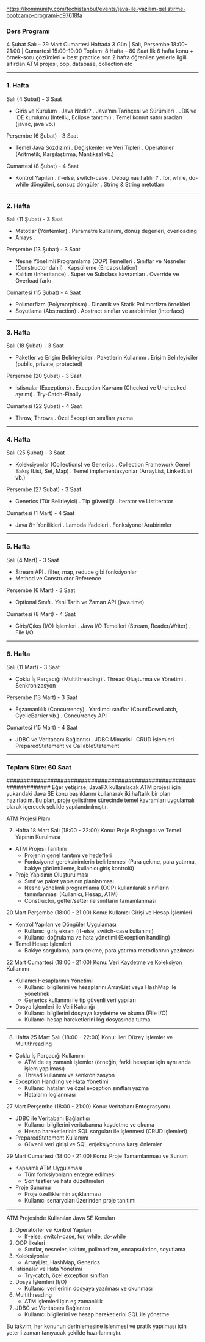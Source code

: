 https://kommunity.com/techistanbul/events/java-ile-yazilim-gelistirme-bootcamp-programi-c97618fa

### Ders Programı
4 Şubat Salı – 29 Mart Cumartesi
Haftada 3 Gün | Salı, Perşembe 18:00-21:00 | Cumartesi 15:00-19:00
Toplam: 8 Hafta – 80 Saat
İlk 6 hafta konu + örnek-soru çözümleri + best practice
son 2 hafta öğrenilen yerlerle ilgili sıfırdan  ATM projesi, oop, database, collection etc

---

### 1. Hafta
Salı (4 Şubat) - 3 Saat
- Giriş ve Kurulum
  . Java Nedir?
  . Java’nın Tarihçesi ve Sürümleri
  . JDK ve IDE kurulumu (IntelliJ, Eclipse tanıtımı)
  . Temel komut satırı araçları (javac, java vb.)

Perşembe (6 Şubat) - 3 Saat
- Temel Java Sözdizimi
  . Değişkenler ve Veri Tipleri
  . Operatörler (Aritmetik, Karşılaştırma, Mantıksal vb.)

Cumartesi (8 Şubat) - 4 Saat
- Kontrol Yapıları
  . if-else, switch-case
  . Debug nasıl atılır ?
  . for, while, do-while döngüleri, sonsuz döngüler
  . String & String metotları

---

### 2. Hafta
Salı (11 Şubat) - 3 Saat
- Metotlar (Yöntemler)
  . Parametre kullanımı, dönüş değerleri, overloading
- Arrays
  .

Perşembe (13 Şubat) - 3 Saat
- Nesne Yönelimli Programlama (OOP) Temelleri
  . Sınıflar ve Nesneler (Constructor dahil)
  . Kapsülleme (Encapsulation)
- Kalıtım (Inheritance)
  . Super ve Subclass kavramları
  . Override ve Overload farkı

Cumartesi (15 Şubat) - 4 Saat
- Polimorfizm (Polymorphism)
  . Dinamik ve Statik Polimorfizm örnekleri
- Soyutlama (Abstraction)
  . Abstract sınıflar ve arabirimler (interface)

---

### 3. Hafta
Salı (18 Şubat) - 3 Saat
- Paketler ve Erişim Belirleyiciler
  . Paketlerin Kullanımı
  . Erişim Belirleyiciler (public, private, protected)

Perşembe (20 Şubat) - 3 Saat
- İstisnalar (Exceptions)
  . Exception Kavramı (Checked ve Unchecked ayrımı)
  . Try-Catch-Finally

Cumartesi (22 Şubat) - 4 Saat
- Throw, Throws
  . Özel Exception sınıfları yazma

---

### 4. Hafta
Salı (25 Şubat) - 3 Saat
- Koleksiyonlar (Collections) ve Generics
  . Collection Framework Genel Bakış (List, Set, Map)
  . Temel implementasyonlar (ArrayList, LinkedList vb.)

Perşembe (27 Şubat) - 3 Saat
- Generics (Tür Belirleyici)
  . Tip güvenliği
  . Iterator ve ListIterator

Cumartesi (1 Mart) - 4 Saat
- Java 8+ Yenilikleri
  . Lambda İfadeleri
  . Fonksiyonel Arabirimler

---

### 5. Hafta
Salı (4 Mart) - 3 Saat
- Stream API
  . filter, map, reduce gibi fonksiyonlar
- Method ve Constructor Reference

Perşembe (6 Mart) - 3 Saat
- Optional Sınıfı
  . Yeni Tarih ve Zaman API (java.time)

Cumartesi (8 Mart) - 4 Saat
- Giriş/Çıkış (I/O) İşlemleri
  . Java I/O Temelleri (Stream, Reader/Writer)
  . File I/O

---

### 6. Hafta
Salı (11 Mart) - 3 Saat
- Çoklu İş Parçacığı (Multithreading)
  . Thread Oluşturma ve Yönetimi
  . Senkronizasyon

Perşembe (13 Mart) - 3 Saat
- Eşzamanlılık (Concurrency)
  . Yardımcı sınıflar (CountDownLatch, CyclicBarrier vb.)
  . Concurrency API

Cumartesi (15 Mart) - 4 Saat
- JDBC ve Veritabanı Bağlantısı
  . JDBC Mimarisi
  . CRUD İşlemleri
  . PreparedStatement ve CallableStatement

---

### Toplam Süre: 60 Saat


#####################################################################
Eğer yetişirse; JavaFX kullanılacak
ATM projesi için yukarıdaki Java SE konu başlıklarını kullanarak iki haftalık bir plan hazırladım.
Bu plan, proje geliştirme sürecinde temel kavramları uygulamalı olarak içerecek şekilde yapılandırılmıştır.


ATM Projesi Planı

7. Hafta
   18 Mart Salı (18:00 - 22:00)
   Konu: Proje Başlangıcı ve Temel Yapının Kurulması
- ATM Projesi Tanıtımı
    * Projenin genel tanıtımı ve hedefleri
    * Fonksiyonel gereksinimlerin belirlenmesi (Para çekme, para yatırma, bakiye görüntüleme, kullanıcı giriş kontrolü)
- Proje Yapısının Oluşturulması
    * Sınıf ve paket yapısının planlanması
    * Nesne yönelimli programlama (OOP) kullanılarak sınıfların tanımlanması (Kullanıcı, Hesap, ATM)
    * Constructor, getter/setter ile sınıfların tamamlanması

20 Mart Perşembe (18:00 - 21:00)
Konu: Kullanıcı Girişi ve Hesap İşlemleri
- Kontrol Yapıları ve Döngüler Uygulaması
    * Kullanıcı giriş ekranı (if-else, switch-case kullanımı)
    * Kullanıcı doğrulama ve hata yönetimi (Exception handling)
- Temel Hesap İşlemleri
    * Bakiye sorgulama, para çekme, para yatırma metodlarının yazılması

22 Mart Cumartesi (18:00 - 21:00)
Konu: Veri Kaydetme ve Koleksiyon Kullanımı
- Kullanıcı Hesaplarının Yönetimi
    * Kullanıcı bilgilerini ve hesaplarını ArrayList veya HashMap ile yönetmek
    * Generics kullanımı ile tip güvenli veri yapıları
- Dosya İşlemleri ile Veri Kalıcılığı
    * Kullanıcı bilgilerini dosyaya kaydetme ve okuma (File I/O)
    * Kullanıcı hesap hareketlerini log dosyasında tutma

---

8. Hafta
   25 Mart Salı (18:00 - 22:00)
   Konu: İleri Düzey İşlemler ve Multithreading
- Çoklu İş Parçacığı Kullanımı
    * ATM'de eş zamanlı işlemler (örneğin, farklı hesaplar için aynı anda işlem yapılması)
    * Thread kullanımı ve senkronizasyon
- Exception Handling ve Hata Yönetimi
    * Kullanıcı hataları ve özel exception sınıfları yazma
    * Hataların loglanması

27 Mart Perşembe (18:00 - 21:00)
Konu: Veritabanı Entegrasyonu
- JDBC ile Veritabanı Bağlantısı
    * Kullanıcı bilgilerini veritabanına kaydetme ve okuma
    * Hesap hareketlerinin SQL sorguları ile işlenmesi (CRUD işlemleri)
- PreparedStatement Kullanımı
    * Güvenli veri girişi ve SQL enjeksiyonuna karşı önlemler

29 Mart Cumartesi (18:00 - 21:00)
Konu: Proje Tamamlanması ve Sunum
- Kapsamlı ATM Uygulaması
    * Tüm fonksiyonların entegre edilmesi
    * Son testler ve hata düzeltmeleri
- Proje Sunumu
    * Proje özelliklerinin açıklanması
    * Kullanıcı senaryoları üzerinden proje tanıtımı

---

ATM Projesinde Kullanılan Java SE Konuları
1. Operatörler ve Kontrol Yapıları
    * If-else, switch-case, for, while, do-while
2. OOP İlkeleri
    * Sınıflar, nesneler, kalıtım, polimorfizm, encapsulation, soyutlama
3. Koleksiyonlar
    * ArrayList, HashMap, Generics
4. İstisnalar ve Hata Yönetimi
    * Try-catch, özel exception sınıfları
5. Dosya İşlemleri (I/O)
    * Kullanıcı verilerinin dosyaya yazılması ve okunması
6. Multithreading
    * ATM işlemleri için eş zamanlılık
7. JDBC ve Veritabanı Bağlantısı
    * Kullanıcı bilgilerini ve hesap hareketlerini SQL ile yönetme

Bu takvim, her konunun derinlemesine işlenmesi ve pratik yapılması için yeterli zaman tanıyacak şekilde hazırlanmıştır.